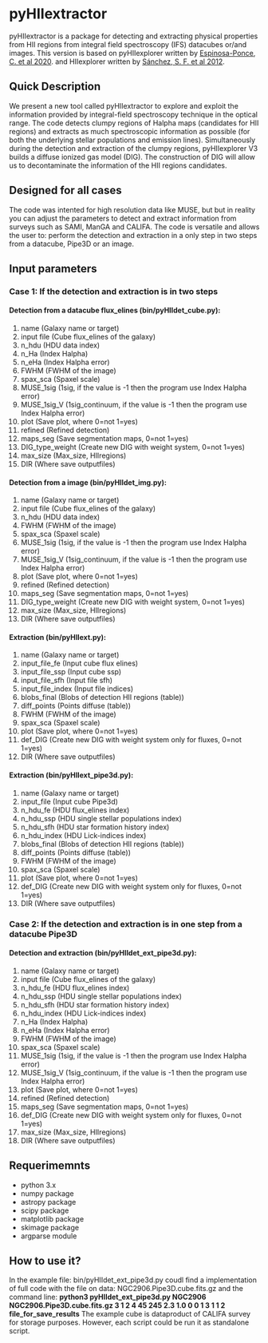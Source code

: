 # pyHIIextractor

pyHIIextractor is a package for detecting and extracting physical properties from HII regions from integral field spectroscopy (IFS) datacubes or/and images. This version is based on pyHIIexplorer written by [Espinosa-Ponce, C. et al 2020](https://ui.adsabs.harvard.edu/abs/2020MNRAS.494.1622E/abstract). and HIIexplorer written by [Sánchez, S. F. et al 2012](https://ui.adsabs.harvard.edu/abs/2012A%26A...546A...2S/abstract).


## Quick Description

We present a new tool called pyHIIextractor to explore and exploit the information provided by integral-field spectroscopy technique in the optical range. The code detects clumpy regions of Halpha maps (candidates for HII regions) and extracts as much spectroscopic information as possible (for both the underlying stellar populations and emission lines). Simultaneously during the detection and extraction of the clumpy regions, pyHIIexplorer V3 builds a diffuse ionized gas model (DIG). The construction of DIG will allow us to decontaminate the information of the HII regions candidates. 

## Designed for all cases

The code was intented for high resolution data like MUSE, but but in reality you can adjust the parameters to detect and extract information from surveys such as SAMI, ManGA and CALIFA.
The code is versatile and allows the user to: perform the detection and extraction in a only step in two steps from a datacube, Pipe3D or an image.

## Input parameters

### Case 1: If the detection and extraction is in two steps

  #### Detection from a datacube flux_elines (bin/pyHIIdet_cube.py):

  1. name (Galaxy name or target)
  2. input file (Cube flux_elines of the galaxy)
  3. n_hdu (HDU data index)
  4. n_Ha (Index Halpha)
  5. n_eHa (Index Halpha error)
  6. FWHM (FWHM of the image)
  7. spax_sca (Spaxel scale)
  8. MUSE_1sig (1sig, if the value is -1 then the program use Index Halpha error)
  9. MUSE_1sig_V (1sig_continuum,  if the value is -1 then the program use Index Halpha error)
  10. plot (Save plot,  where 0=not 1=yes)
  11. refined (Refined detection)
  12. maps_seg (Save segmentation maps, 0=not 1=yes)
  13. DIG_type_weight (Create new DIG with weight system,  0=not 1=yes)
  14. max_size (Max_size, HIIregions)
  15. DIR (Where save outputfiles)
  
  #### Detection from a image (bin/pyHIIdet_img.py):
  
  1. name (Galaxy name or target)
  2. input file (Cube flux_elines of the galaxy)
  3. n_hdu (HDU data index)
  4. FWHM (FWHM of the image)
  5. spax_sca (Spaxel scale)
  6. MUSE_1sig (1sig, if the value is -1 then the program use Index Halpha error)
  7. MUSE_1sig_V (1sig_continuum,  if the value is -1 then the program use Index Halpha error)
  8. plot (Save plot,  where 0=not 1=yes)
  9. refined (Refined detection)
  10. maps_seg (Save segmentation maps, 0=not 1=yes)
  11. DIG_type_weight (Create new DIG with weight system,  0=not 1=yes)
  14. max_size (Max_size, HIIregions)
  15. DIR (Where save outputfiles)
  
  #### Extraction (bin/pyHIIext.py): 

  1. name (Galaxy name or target)
  2. input_file_fe (Input cube flux elines)
  3. input_file_ssp (Input cube ssp)
  4. input_file_sfh (Input file sfh)
  5. input_file_index (Input file indices)
  6. blobs_final (Blobs of detection HII regions (table))
  7. diff_points (Points diffuse (table))
  8. FWHM (FWHM of the image)
  9. spax_sca (Spaxel scale)
  10. plot (Save plot,  where 0=not 1=yes)
  11. def_DIG (Create new DIG with weight system only for fluxes,  0=not 1=yes)
  12. DIR (Where save outputfiles)
  
  #### Extraction (bin/pyHIIext_pipe3d.py): 

  1. name (Galaxy name or target)
  2. input_file (Input cube Pipe3d)
  3. n_hdu_fe (HDU flux_elines index)
  4. n_hdu_ssp (HDU single stellar populations index)
  5. n_hdu_sfh (HDU star formation history index)
  6. n_hdu_index (HDU Lick-indices index)
  7. blobs_final (Blobs of detection HII regions (table))
  8. diff_points (Points diffuse (table))
  9. FWHM (FWHM of the image)
  10. spax_sca (Spaxel scale)
  11. plot (Save plot,  where 0=not 1=yes)
  12. def_DIG (Create new DIG with weight system only for fluxes,  0=not 1=yes)
  13. DIR (Where save outputfiles)

### Case 2: If the detection and extraction is in one step from a datacube Pipe3D

  #### Detection and extraction (bin/pyHIIdet_ext_pipe3d.py):
  
  1. name (Galaxy name or target)
  2. input file (Cube flux_elines of the galaxy)
  3. n_hdu_fe (HDU flux_elines index)
  4. n_hdu_ssp (HDU single stellar populations index)
  5. n_hdu_sfh (HDU star formation history index)
  6. n_hdu_index (HDU Lick-indices index)
  7. n_Ha (Index Halpha)
  8. n_eHa (Index Halpha error)
  9. FWHM (FWHM of the image)
  10. spax_sca (Spaxel scale)
  11. MUSE_1sig (1sig, if the value is -1 then the program use Index Halpha error)
  12. MUSE_1sig_V (1sig_continuum,  if the value is -1 then the program use Index Halpha error)
  13. plot (Save plot,  where 0=not 1=yes)
  14. refined (Refined detection)
  15. maps_seg (Save segmentation maps, 0=not 1=yes)
  16. def_DIG (Create new DIG with weight system only for fluxes,  0=not 1=yes)
  17. max_size (Max_size, HIIregions)
  18. DIR (Where save outputfiles)

## Requerimemnts

- python 3.x
- numpy package
- astropy package
- scipy package
- matplotlib package
- skimage package
- argparse module 

## How to use it?

In the example file: bin/pyHIIdet_ext_pipe3d.py coudl find a implementation of full code with the file on data: NGC2906.Pipe3D.cube.fits.gz and the command line: **python3 pyHIIdet_ext_pipe3d.py NGC2906 NGC2906.Pipe3D.cube.fits.gz 3 1 2 4 45 245 2.3 1.0 0 0 1 3 1 1 2 file_for_save_results** The example cube is dataproduct of CALIFA survey for storage purposes. However, each script could be run it as standalone script.


